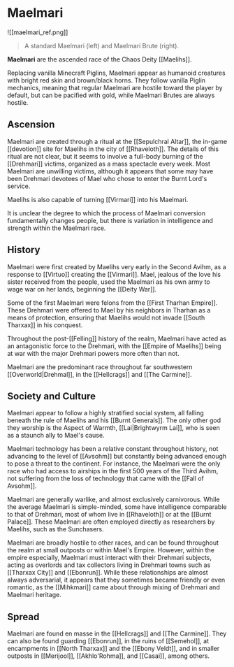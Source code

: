 # Maelmari

![[maelmari_ref.png]]
> A standard Maelmari (left) and Maelmari Brute (right).

**Maelmari** are the ascended race of the Chaos Deity [[Maelihs]]. 

Replacing vanilla Minecraft Piglins, Maelmari appear as humanoid creatures with bright red skin and brown/black horns. They follow vanilla Piglin mechanics, meaning that regular Maelmari are hostile toward the player by default, but can be pacified with gold, while Maelmari Brutes are always hostile.

## Ascension

Maelmari are created through a ritual at the [[Sepulchral Altar]], the in-game [[devotion]] site for Maelihs in the city of [[Rhaveloth]]. The details of this ritual are not clear, but it seems to involve a full-body burning of the [[Drehmari]] victims, organized as a mass spectacle every week. Most Maelmari are unwilling victims, although it appears that some may have been Drehmari devotees of Mael who chose to enter the Burnt Lord's service.

Maelihs is also capable of turning [[Virmari]] into his Maelmari.

It is unclear the degree to which the process of Maelmari conversion fundamentally changes people, but there is variation in intelligence and strength within the Maelmari race.

## History

Maelmari were first created by Maelihs very early in the Second Avihm, as a response to [[Virtuo]] creating the [[Virmari]]. Mael, jealous of the love his sister received from the people, used the Maelmari as his own army to wage war on her lands, beginning the [[Deity War]].

Some of the first Maelmari were felons from the [[First Tharhan Empire]]. These Drehmari were offered to Mael by his neighbors in Tharhan as a means of protection, ensuring that Maelihs would not invade [[South Tharxax]] in his conquest.

Throughout the post-[[Felling]] history of the realm, Maelmari have acted as an antagonistic force to the Drehmari, with the [[Empire of Maelihs]] being at war with the major Drehmari powers more often than not.

Maelmari are the predominant race throughout far southwestern [[Overworld|Drehmal]], in the [[Hellcrags]] and [[The Carmine]].

## Society and Culture

Maelmari appear to follow a highly stratified social system, all falling beneath the rule of Maelihs and his [[Burnt Generals]]. The only other god they worship is the Aspect of Warmth, [[Lai|Brightwyrm Lai]], who is seen as a staunch ally to Mael's cause.

Maelmari technology has been a relative constant throughout history, not advancing to the level of [[Avsohm]] but constantly being advanced enough to pose a threat to the continent. For instance, the Maelmari were the only race who had access to airships in the first 500 years of the Third Avihm, not suffering from the loss of technology that came with the [[Fall of Avsohm]].

Maelmari are generally warlike, and almost exclusively carnivorous. While the average Maelmari is simple-minded, some have intelligence comparable to that of Drehmari, most of whom live in [[Rhaveloth]] or at the [[Burnt Palace]]. These Maelmari are often employed directly as researchers by Maelihs, such as the Sunchasers.

Maelmari are broadly hostile to other races, and can be found throughout the realm at small outposts or within Mael's Empire. However, within the empire especially, Maelmari must interact with their Drehmari subjects, acting as overlords and tax collectors living in Drehmari towns such as [[Tharxax City]] and [[Ebonrun]]. While these relationships are almost always adversarial, it appears that they sometimes became friendly or even romantic, as the [[Mihkmari]] came about through mixing of Drehmari and Maelmari heritage.

## Spread

Maelmari are found en masse in the [[Hellcrags]] and [[The Carmine]]. They can also be found guarding [[Ebonrun]], in the ruins of [[Semehol]], at encampments in [[North Tharxax]] and the [[Ebony Veldt]], and in smaller outposts in [[Merijool]], [[Akhlo'Rohma]], and [[Casai]], among others.
